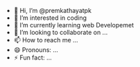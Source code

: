 - 👋 Hi, I’m @premkathayatpk
- 👀 I’m interested in coding
- 🌱 I’m currently learning web Developemet
- 💞️ I’m looking to collaborate on ...
- 📫 How to reach me ...
- 😄 Pronouns: ...
- ⚡ Fun fact: ...

<!---
premkathayatpk/premkathayatpk is a ✨ special ✨ repository because its `README.md` (this file) appears on your GitHub profile.
You can click the Preview link to take a look at your changes.
--->
